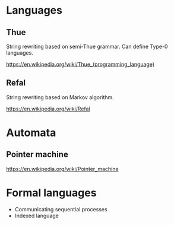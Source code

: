 # Languages

## Thue

String rewriting based on semi-Thue grammar. Can define Type-0 languages.

https://en.wikipedia.org/wiki/Thue_(programming_language)

## Refal

String rewriting based on Markov algorithm.

https://en.wikipedia.org/wiki/Refal


# Automata

## Pointer machine

https://en.wikipedia.org/wiki/Pointer_machine

# Formal languages

* Communicating sequential processes
* Indexed language
